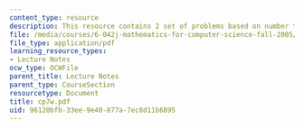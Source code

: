```yaml
---
content_type: resource
description: This resource contains 2 set of problems based on number theory III.
file: /media/courses/6-042j-mathematics-for-computer-science-fall-2005/96120bfb33ee9e40877a7ec8d11b6895_cp7w.pdf
file_type: application/pdf
learning_resource_types:
- Lecture Notes
ocw_type: OCWFile
parent_title: Lecture Notes
parent_type: CourseSection
resourcetype: Document
title: cp7w.pdf
uid: 96120bfb-33ee-9e40-877a-7ec8d11b6895
---
```


